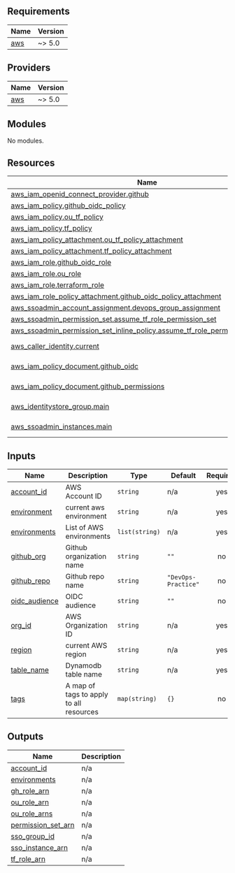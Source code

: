 <!-- BEGIN_TF_DOCS -->
## Requirements

| Name | Version |
|------|---------|
| <a name="requirement_aws"></a> [aws](#requirement\_aws) | ~> 5.0 |

## Providers

| Name | Version |
|------|---------|
| <a name="provider_aws"></a> [aws](#provider\_aws) | ~> 5.0 |

## Modules

No modules.

## Resources

| Name | Type |
|------|------|
| [aws_iam_openid_connect_provider.github](https://registry.terraform.io/providers/hashicorp/aws/latest/docs/resources/iam_openid_connect_provider) | resource |
| [aws_iam_policy.github_oidc_policy](https://registry.terraform.io/providers/hashicorp/aws/latest/docs/resources/iam_policy) | resource |
| [aws_iam_policy.ou_tf_policy](https://registry.terraform.io/providers/hashicorp/aws/latest/docs/resources/iam_policy) | resource |
| [aws_iam_policy.tf_policy](https://registry.terraform.io/providers/hashicorp/aws/latest/docs/resources/iam_policy) | resource |
| [aws_iam_policy_attachment.ou_tf_policy_attachment](https://registry.terraform.io/providers/hashicorp/aws/latest/docs/resources/iam_policy_attachment) | resource |
| [aws_iam_policy_attachment.tf_policy_attachment](https://registry.terraform.io/providers/hashicorp/aws/latest/docs/resources/iam_policy_attachment) | resource |
| [aws_iam_role.github_oidc_role](https://registry.terraform.io/providers/hashicorp/aws/latest/docs/resources/iam_role) | resource |
| [aws_iam_role.ou_role](https://registry.terraform.io/providers/hashicorp/aws/latest/docs/resources/iam_role) | resource |
| [aws_iam_role.terraform_role](https://registry.terraform.io/providers/hashicorp/aws/latest/docs/resources/iam_role) | resource |
| [aws_iam_role_policy_attachment.github_oidc_policy_attachment](https://registry.terraform.io/providers/hashicorp/aws/latest/docs/resources/iam_role_policy_attachment) | resource |
| [aws_ssoadmin_account_assignment.devops_group_assignment](https://registry.terraform.io/providers/hashicorp/aws/latest/docs/resources/ssoadmin_account_assignment) | resource |
| [aws_ssoadmin_permission_set.assume_tf_role_permission_set](https://registry.terraform.io/providers/hashicorp/aws/latest/docs/resources/ssoadmin_permission_set) | resource |
| [aws_ssoadmin_permission_set_inline_policy.assume_tf_role_permission_set_policy](https://registry.terraform.io/providers/hashicorp/aws/latest/docs/resources/ssoadmin_permission_set_inline_policy) | resource |
| [aws_caller_identity.current](https://registry.terraform.io/providers/hashicorp/aws/latest/docs/data-sources/caller_identity) | data source |
| [aws_iam_policy_document.github_oidc](https://registry.terraform.io/providers/hashicorp/aws/latest/docs/data-sources/iam_policy_document) | data source |
| [aws_iam_policy_document.github_permissions](https://registry.terraform.io/providers/hashicorp/aws/latest/docs/data-sources/iam_policy_document) | data source |
| [aws_identitystore_group.main](https://registry.terraform.io/providers/hashicorp/aws/latest/docs/data-sources/identitystore_group) | data source |
| [aws_ssoadmin_instances.main](https://registry.terraform.io/providers/hashicorp/aws/latest/docs/data-sources/ssoadmin_instances) | data source |

## Inputs

| Name | Description | Type | Default | Required |
|------|-------------|------|---------|:--------:|
| <a name="input_account_id"></a> [account\_id](#input\_account\_id) | AWS Account ID | `string` | n/a | yes |
| <a name="input_environment"></a> [environment](#input\_environment) | current aws environment | `string` | n/a | yes |
| <a name="input_environments"></a> [environments](#input\_environments) | List of AWS environments | `list(string)` | n/a | yes |
| <a name="input_github_org"></a> [github\_org](#input\_github\_org) | Github organization name | `string` | `""` | no |
| <a name="input_github_repo"></a> [github\_repo](#input\_github\_repo) | Github repo name | `string` | `"DevOps-Practice"` | no |
| <a name="input_oidc_audience"></a> [oidc\_audience](#input\_oidc\_audience) | OIDC audience | `string` | `""` | no |
| <a name="input_org_id"></a> [org\_id](#input\_org\_id) | AWS Organization ID | `string` | n/a | yes |
| <a name="input_region"></a> [region](#input\_region) | current AWS region | `string` | n/a | yes |
| <a name="input_table_name"></a> [table\_name](#input\_table\_name) | Dynamodb table name | `string` | n/a | yes |
| <a name="input_tags"></a> [tags](#input\_tags) | A map of tags to apply to all resources | `map(string)` | `{}` | no |

## Outputs

| Name | Description |
|------|-------------|
| <a name="output_account_id"></a> [account\_id](#output\_account\_id) | n/a |
| <a name="output_environments"></a> [environments](#output\_environments) | n/a |
| <a name="output_gh_role_arn"></a> [gh\_role\_arn](#output\_gh\_role\_arn) | n/a |
| <a name="output_ou_role_arn"></a> [ou\_role\_arn](#output\_ou\_role\_arn) | n/a |
| <a name="output_ou_role_arns"></a> [ou\_role\_arns](#output\_ou\_role\_arns) | n/a |
| <a name="output_permission_set_arn"></a> [permission\_set\_arn](#output\_permission\_set\_arn) | n/a |
| <a name="output_sso_group_id"></a> [sso\_group\_id](#output\_sso\_group\_id) | n/a |
| <a name="output_sso_instance_arn"></a> [sso\_instance\_arn](#output\_sso\_instance\_arn) | n/a |
| <a name="output_tf_role_arn"></a> [tf\_role\_arn](#output\_tf\_role\_arn) | n/a |
<!-- END_TF_DOCS -->